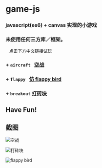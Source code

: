 # game-js
### javascript(es6) + canvas 实现的小游戏

### 未使用任何三方库／框架。
    点击下方中文链接试玩
 
 ### + `aircraft`   [空战](https://warm-fjord-63972.herokuapp.com/game/aircraft/game.html)
 
 ### + `flappy`   [仿 flappy bird](https://warm-fjord-63972.herokuapp.com/game/flappy/game.html)
 
 ### + `breakout`   [打砖块](https://warm-fjord-63972.herokuapp.com/game/breakout/game.html)

## **Have Fun!**

## 截图

![空战](https://i.loli.net/2018/01/02/5a4b3018a4a54.gif)

![打砖块](https://i.loli.net/2018/01/02/5a4b30188b8cd.gif)

![flappy bird](https://i.loli.net/2018/01/02/5a4b3018b5a7c.gif)

